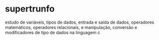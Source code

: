 # supertrunfo
estudo de variáveis, tipos de dados, entrada e saída de dados, operadores matemáticos, operadores relacionais, e manipulação, conversão e modificadores de tipo de dados na linguagem c
